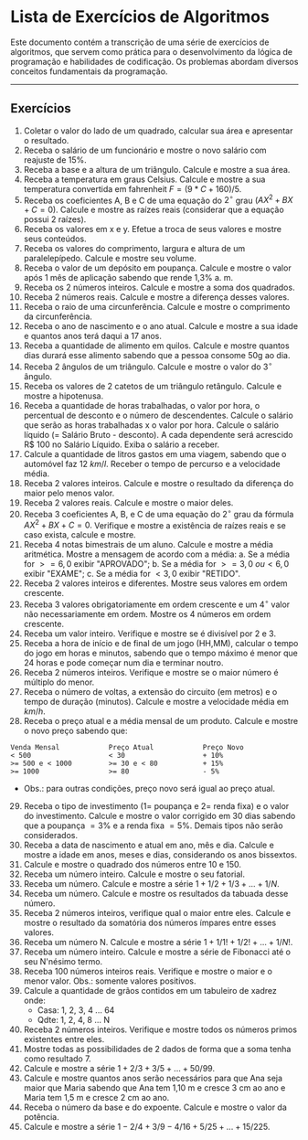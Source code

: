# Lista de Exercícios de Algoritmos

Este documento contém a transcrição de uma série de exercícios de algoritmos, que servem como prática para o desenvolvimento da lógica de programação e habilidades de codificação. Os problemas abordam diversos conceitos fundamentais da programação.

---

## Exercícios

1.  Coletar o valor do lado de um quadrado, calcular sua área e apresentar o resultado.
2.  Receba o salário de um funcionário e mostre o novo salário com reajuste de 15%.
3.  Receba a base e a altura de um triângulo. Calcule e mostre a sua área.
4.  Receba a temperatura em graus Celsius. Calcule e mostre a sua temperatura convertida em fahrenheit $F=(9*C+160)/5$.
5.  Receba os coeficientes A, B e C de uma equação do $2^{\circ}$ grau $(AX^{2}+BX+C=0)$. Calcule e mostre as raízes reais (considerar que a equação possui 2 raízes).
6.  Receba os valores em x e y. Efetue a troca de seus valores e mostre seus conteúdos.
7.  Receba os valores do comprimento, largura e altura de um paralelepípedo. Calcule e mostre seu volume.
8.  Receba o valor de um depósito em poupança. Calcule e mostre o valor após 1 mês de aplicação sabendo que rende 1,3% a. m.
9.  Receba os 2 números inteiros. Calcule e mostre a soma dos quadrados.
10. Receba 2 números reais. Calcule e mostre a diferença desses valores.
11. Receba o raio de uma circunferência. Calcule e mostre o comprimento da circunferência.
12. Receba o ano de nascimento e o ano atual. Calcule e mostre a sua idade e quantos anos terá daqui a 17 anos.
13. Receba a quantidade de alimento em quilos. Calcule e mostre quantos dias durará esse alimento sabendo que a pessoa consome 50g ao dia.
14. Receba 2 ângulos de um triângulo. Calcule e mostre o valor do $3^{\circ}$ ângulo.
15. Receba os valores de 2 catetos de um triângulo retângulo. Calcule e mostre a hipotenusa.
16. Receba a quantidade de horas trabalhadas, o valor por hora, o percentual de desconto e o número de descendentes. Calcule o salário que serão as horas trabalhadas x o valor por hora. Calcule o salário líquido (= Salário Bruto - desconto). A cada dependente será acrescido R$ 100 no Salário Líquido. Exiba o salário a receber.
17. Calcule a quantidade de litros gastos em uma viagem, sabendo que o automóvel faz $12~km/l.$ Receber o tempo de percurso e a velocidade média.
18. Receba 2 valores inteiros. Calcule e mostre o resultado da diferença do maior pelo menos valor.
19. Receba 2 valores reais. Calcule e mostre o maior deles.
20. Receba 3 coeficientes A, B, e C de uma equação do $2^{\circ}$ grau da fórmula $AX^{2}+BX+C=0.$ Verifique e mostre a existência de raízes reais e se caso exista, calcule e mostre.
21. Receba 4 notas bimestrais de um aluno. Calcule e mostre a média aritmética. Mostre a mensagem de acordo com a média:
    a. Se a média for $>=6,0$ exibir "APROVADO";
    b. Se a média for $>=3,0~ou<6,0$ exibir "EXAME";
    c. Se a média for $<3,0$ exibir "RETIDO".
22. Receba 2 valores inteiros e diferentes. Mostre seus valores em ordem crescente.
23. Receba 3 valores obrigatoriamente em ordem crescente e um $4^{\circ}$ valor não necessariamente em ordem. Mostre os 4 números em ordem crescente.
24. Receba um valor inteiro. Verifique e mostre se é divisível por 2 e 3.
25. Receba a hora de início e de final de um jogo (HH,MM), calcular o tempo do jogo em horas e minutos, sabendo que o tempo máximo é menor que 24 horas e pode começar num dia e terminar noutro.
26. Receba 2 números inteiros. Verifique e mostre se o maior número é múltiplo do menor.
27. Receba o número de voltas, a extensão do circuito (em metros) e o tempo de duração (minutos). Calcule e mostre a velocidade média em $km/h$.
28. Receba o preço atual e a média mensal de um produto. Calcule e mostre o novo preço sabendo que:  
```
Venda Mensal            Preço Atual            Preço Novo  
< 500                   < 30 	               + 10%
>= 500 e < 1000         >= 30 e < 80	       + 15%
>= 1000                 >= 80                  - 5%
```  
* Obs.: para outras condições, preço novo será igual ao preço atual.
29. Receba o tipo de investimento ($1=$ poupança e $2=$ renda fixa) e o valor do investimento. Calcule e mostre o valor corrigido em 30 dias sabendo que a poupança $=3\%$ e a renda fixa $=5\%$. Demais tipos não serão considerados.
30. Receba a data de nascimento e atual em ano, mês e dia. Calcule e mostre a idade em anos, meses e dias, considerando os anos bissextos.
31. Calcule e mostre o quadrado dos números entre 10 e 150.
32. Receba um número inteiro. Calcule e mostre o seu fatorial.
33. Receba um número. Calcule e mostre a série $1+1/2+1/3+...+1/N$.
34. Receba um número. Calcule e mostre os resultados da tabuada desse número.
35. Receba 2 números inteiros, verifique qual o maior entre eles. Calcule e mostre o resultado da somatória dos números ímpares entre esses valores.
36. Receba um número N. Calcule e mostre a série $1+1/1!+1/2!+...+1/N!$.
37. Receba um número inteiro. Calcule e mostre a série de Fibonacci até o seu N'nésimo termo.
38. Receba 100 números inteiros reais. Verifique e mostre o maior e o menor valor. Obs.: somente valores positivos.
39. Calcule a quantidade de grãos contidos em um tabuleiro de xadrez onde:
    * Casa: 1, 2, 3, 4 ... 64
    * Qdte: 1, 2, 4, 8 ... N
40. Receba 2 números inteiros. Verifique e mostre todos os números primos existentes entre eles.
41. Mostre todas as possibilidades de 2 dados de forma que a soma tenha como resultado 7.
42. Calcule e mostre a série $1+2/3+3/5+...+50/99$.
43. Calcule e mostre quantos anos serão necessários para que Ana seja maior que Maria sabendo que Ana tem 1,10 m e cresce 3 cm ao ano e Maria tem 1,5 m e cresce 2 cm ao ano.
44. Receba o número da base e do expoente. Calcule e mostre o valor da potência.
45. Calcule e mostre a série $1-2/4+3/9-4/16+5/25+...+15/225$.
